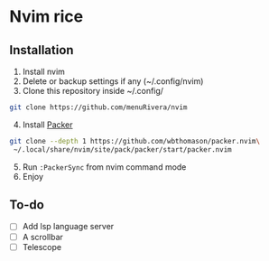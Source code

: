 # Nvim rice

## Installation
1. Install nvim
2. Delete or backup settings if any (~/.config/nvim)
3. Clone this repository inside ~/.config/
```sh
git clone https://github.com/menuRivera/nvim
```
4. Install [Packer](https://github.com/wbthomason/packer.nvim)
```sh
git clone --depth 1 https://github.com/wbthomason/packer.nvim\
 ~/.local/share/nvim/site/pack/packer/start/packer.nvim
```
5. Run `:PackerSync` from nvim command mode
6. Enjoy

## To-do
- [ ] Add lsp language server 
- [ ] A scrollbar
- [ ] Telescope
